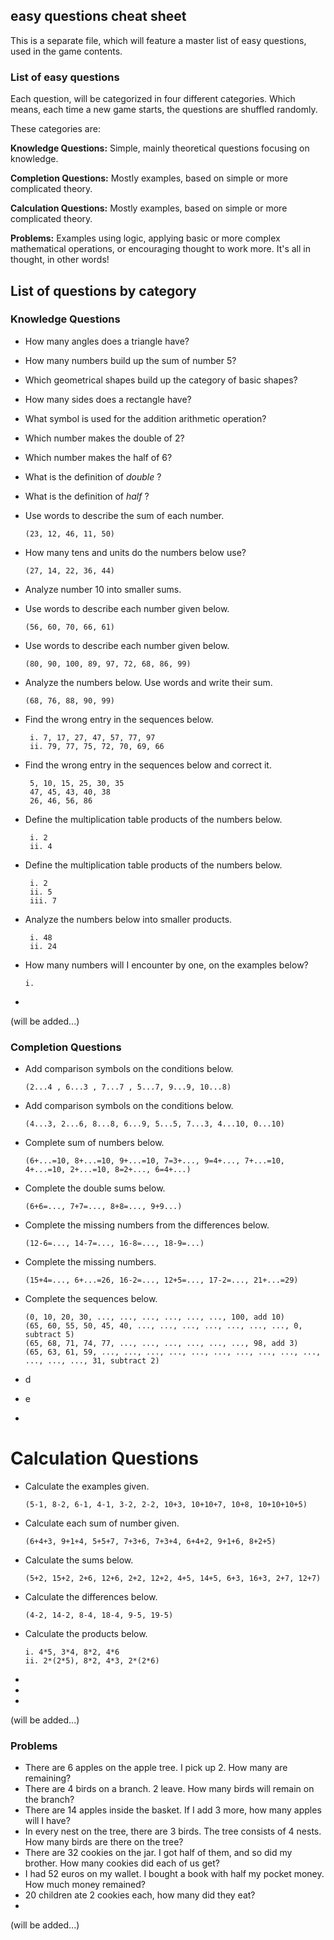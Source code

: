 ## easy questions cheat sheet

This is a separate file, which will feature a master list of easy questions, used in the game contents.

### List of easy questions

Each question, will be categorized in four different categories. Which means, each time a new game starts, the questions are shuffled randomly.

These categories are:

  **Knowledge Questions:** Simple, mainly theoretical questions focusing on knowledge.
  
  **Completion Questions:** Mostly examples, based on simple or more complicated theory.

  **Calculation Questions:** Mostly examples, based on simple or more complicated theory.

  **Problems:** Examples using logic, applying basic or more complex mathematical operations, or encouraging thought to work more. 
  It's all in thought, in other words!

## List of questions by category

### Knowledge Questions

* How many angles does a triangle have?
* How many numbers build up the sum of number 5?
* Which geometrical shapes build up the category of basic shapes?
* How many sides does a rectangle have?
* What symbol is used for the addition arithmetic operation?
* Which number makes the double of 2?
* Which number makes the half of 6?
* What is the definition of *double* ?
* What is the definition of *half* ?
* Use words to describe the sum of each number.

      (23, 12, 46, 11, 50)

* How many tens and units do the numbers below use?

      (27, 14, 22, 36, 44)

* Analyze number 10 into smaller sums.
* Use words to describe each number given below.

      (56, 60, 70, 66, 61)

* Use words to describe each number given below.

      (80, 90, 100, 89, 97, 72, 68, 86, 99)

* Analyze the numbers below. Use words and write their sum.

      (68, 76, 88, 90, 99)

* Find the wrong entry in the sequences below.

       i. 7, 17, 27, 47, 57, 77, 97
       ii. 79, 77, 75, 72, 70, 69, 66 

* Find the wrong entry in the sequences below and correct it.

       5, 10, 15, 25, 30, 35
       47, 45, 43, 40, 38
       26, 46, 56, 86

* Define the multiplication table products of the numbers below.

       i. 2
       ii. 4

* Define the multiplication table products of the numbers below.

       i. 2
       ii. 5
       iii. 7

* Analyze the numbers below into smaller products.

       i. 48
       ii. 24

* How many numbers will I encounter by one, on the examples below?
       
      i.
* 

(will be added...)

### Completion Questions

* Add comparison symbols on the conditions below.

      (2...4 , 6...3 , 7...7 , 5...7, 9...9, 10...8)

* Add comparison symbols on the conditions below.

      (4...3, 2...6, 8...8, 6...9, 5...5, 7...3, 4...10, 0...10)

* Complete sum of numbers below.

      (6+...=10, 8+...=10, 9+...=10, 7=3+..., 9=4+..., 7+...=10, 4+...=10, 2+...=10, 8=2+..., 6=4+...)

* Complete the double sums below.

      (6+6=..., 7+7=..., 8+8=..., 9+9...)

* Complete the missing numbers from the differences below.

      (12-6=..., 14-7=..., 16-8=..., 18-9=...)

* Complete the missing numbers.

      (15+4=..., 6+...=26, 16-2=..., 12+5=..., 17-2=..., 21+...=29)

* Complete the sequences below.

      (0, 10, 20, 30, ..., ..., ..., ..., ..., ..., 100, add 10)
      (65, 60, 55, 50, 45, 40, ..., ..., ..., ..., ..., ..., ..., 0, subtract 5)
      (65, 68, 71, 74, 77, ..., ..., ..., ..., ..., ..., 98, add 3)
      (65, 63, 61, 59, ..., ..., ..., ..., ..., ..., ..., ..., ..., ..., ..., ..., ..., 31, subtract 2)

* d
* e
* 

# Calculation Questions

* Calculate the examples given.

      (5-1, 8-2, 6-1, 4-1, 3-2, 2-2, 10+3, 10+10+7, 10+8, 10+10+10+5)

* Calculate each sum of number given.

      (6+4+3, 9+1+4, 5+5+7, 7+3+6, 7+3+4, 6+4+2, 9+1+6, 8+2+5)

* Calculate the sums below.

      (5+2, 15+2, 2+6, 12+6, 2+2, 12+2, 4+5, 14+5, 6+3, 16+3, 2+7, 12+7)

* Calculate the differences below.

      (4-2, 14-2, 8-4, 18-4, 9-5, 19-5)

* Calculate the products below.

      i. 4*5, 3*4, 8*2, 4*6
      ii. 2*(2*5), 8*2, 4*3, 2*(2*6)

* 
* 
* 


(will be added...)

### Problems

* There are 6 apples on the apple tree. I pick up 2. How many are remaining?
* There are 4 birds on a branch. 2 leave. How many birds will remain on the branch?
* There are 14 apples inside the basket. If I add 3 more, how many apples will I have?
* In every nest on the tree, there are 3 birds. The tree consists of 4 nests. How many birds are there on the tree?
* There are 32 cookies on the jar. I got half of them, and so did my brother. How many cookies did each of us get?
* I had 52 euros on my wallet. I bought a book with half my pocket money. How much money remained?
* 20 children ate 2 cookies each, how many did they eat?
* 

(will be added...)

